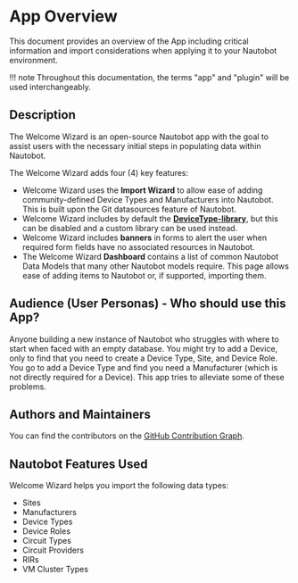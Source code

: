 # App Overview

This document provides an overview of the App including critical information and import considerations when applying it to your Nautobot environment.

!!! note
    Throughout this documentation, the terms "app" and "plugin" will be used interchangeably.

## Description

The Welcome Wizard is an open-source Nautobot app with the goal to assist users with the necessary initial steps in populating data within Nautobot.

The Welcome Wizard adds four (4) key features:

- Welcome Wizard uses the **Import Wizard** to allow ease of adding community-defined Device Types and Manufacturers into Nautobot. This is built upon the Git datasources feature of Nautobot.
- Welcome Wizard includes by default the **[DeviceType-library](https://github.com/netbox-community/devicetype-library)**, but this can be disabled and a custom library can be used instead.
- Welcome Wizard includes **banners** in forms to alert the user when required form fields have no associated resources in Nautobot.
- The Welcome Wizard **Dashboard** contains a list of common Nautobot Data Models that many other Nautobot models require. This page allows ease of adding items to Nautobot or, if supported, importing them.

## Audience (User Personas) - Who should use this App?

Anyone building a new instance of Nautobot who struggles with where to start when faced with an empty database. You might try to add a Device, only to find that you need to create a Device Type, Site, and Device Role. You go to add a Device Type and find you need a Manufacturer (which is not directly required for a Device). This app tries to alleviate some of these problems.

## Authors and Maintainers

You can find the contributors on the [GitHub Contribution Graph](https://github.com/nautobot/nautobot-app-welcome-wizard/graphs/contributors).

## Nautobot Features Used

Welcome Wizard helps you import the following data types:

- Sites
- Manufacturers
- Device Types
- Device Roles
- Circuit Types
- Circuit Providers
- RIRs
- VM Cluster Types
